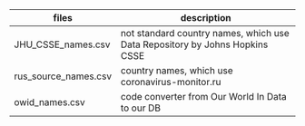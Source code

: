 | files                    | description    |
| ------------------------ | -------------- |
| JHU_CSSE_names.csv       | not standard country names, which use Data Repository by Johns Hopkins CSSE |
| rus_source_names.csv     | country names, which use coronavirus-monitor.ru |
| owid_names.csv           | code converter from Our World In Data to our DB |

